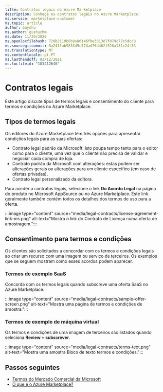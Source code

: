 ```yaml
---
title: Contratos legais no Azure Marketplace
description: Conheça os contratos legais no Azure Marketplace.
ms.service: marketplace-customer
ms.topic: article
author: Guyshu
ms.author: gushuchm
ms.date: 11/20/2020
ms.openlocfilehash: 728b2119b6b9a80146fbe3313d7fd79c77c5dcc8
ms.sourcegitcommit: 3a2415ab9833d5c574ad76d462f526a131c24f33
ms.translationtype: MT
ms.contentlocale: pt-PT
ms.lasthandoff: 03/12/2021
ms.locfileid: "103412646"
---
```

# <a name="legal-contracts"></a>Contratos legais

Este artigo discute tipos de termos legais e consentimento do cliente para termos e condições no Azure Marketplace.

## <a name="types-of-legal-terms"></a>Tipos de termos legais

Os editores do Azure Marketplace têm três opções para apresentar condições legais para as suas ofertas:

- Contrato legal padrão da Microsoft: isto poupa tempo tanto para o editor como para o cliente, uma vez que o cliente não precisa de validar e negociar cada compra de loja.
- Contrato padrão da Microsoft com alterações: estas podem ser alterações gerais ou alterações para um cliente específico (em caso de ofertas privadas).
- Contrato legal personalizado da editora.

Para aceder a contratos legais, selecione o link **Do Acordo Legal** na página do produto no Microsoft AppSource ou no Azure Marketplace. Este link geralmente também contém todos os detalhes dos termos de uso para a oferta.

:::image type="content" source="media/legal-contracts/license-agreement-link-ms.png" alt-text="Mostra o link do Contrato de Licença numa oferta de amostragem.":::

## <a name="consenting-to-terms-and-conditions"></a>Consentimento para termos e condições

Os clientes são solicitados a concordar com os termos e condições legais ao criar um recurso com uma imagem ou serviço de terceiros. Os exemplos que se seguem mostram como esses acordos podem aparecer.

### <a name="saas-example-terms"></a>Termos de exemplo SaaS

Concorda com os termos legais quando subscreve uma oferta SaaS no Azure Marketplace.

:::image type="content" source="media/legal-contracts/sample-offer-screen.png" alt-text="Mostra uma página de termos e condições de amostra.":::

### <a name="virtual-machine-example-terms"></a>Termos de exemplo de máquina virtual

Os termos e condições de uma imagem de terceiros são listados quando seleciona **Review + subscrever**.

:::image type="content" source="media/legal-contracts/terms-text.png" alt-text="Mostra uma amostra Bloco de texto termos e condições.":::

## <a name="next-steps"></a>Passos seguintes

- [Termos do Mercado Comercial da Microsoft](https://azure.microsoft.com/support/legal/marketplace-terms/)
- [O que é o Azure Marketplace?](azure-marketplace-overview.md) 
